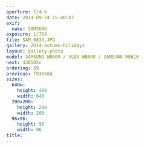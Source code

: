```yaml
---
aperture: f/4.6
date: 2014-09-24 15:40:07
exif:
  make: SAMSUNG
exposure: 1/750
file: SAM_6833.JPG
gallery: 2014-autumn-holidays
layout: gallery-photo
model: SAMSUNG WB600 / VLUU WB600 / SAMSUNG WB610
next: 438505c
ordering: 69
previous: f93058d
sizes:
  640w:
    height: 480
    width: 640
  200x200:
    height: 200
    width: 200
  96x96:
    height: 96
    width: 96
title: 
---
```


